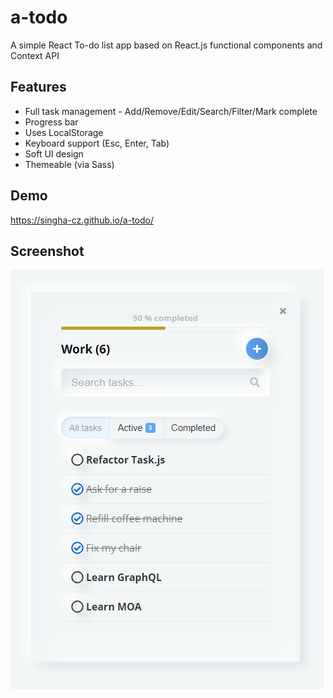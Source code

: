 # a-todo
A simple React To-do list app based on React.js functional components and Context API

## Features
- Full task management - Add/Remove/Edit/Search/Filter/Mark complete
- Progress bar
- Uses LocalStorage
- Keyboard support (Esc, Enter, Tab)
- Soft UI design
- Themeable (via Sass)

## Demo
https://singha-cz.github.io/a-todo/

## Screenshot
![A-todo screenshot](public/a-todo-screenshot.png?raw=true "A-todo screenshot")
